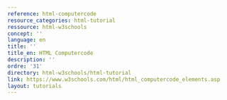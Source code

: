 ```yaml
---
reference: html-computercode
resource_categories: html-tutorial
ressource: html-w3schools
concept: ''
language: en
title: ''
title_en: HTML Computercode
description: ''
ordre: '31'
directory: html-w3schools/html-tutorial
link: https://www.w3schools.com/html/html_computercode_elements.asp
layout: tutorials
---
```

